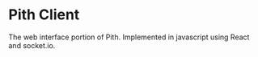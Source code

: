 # Pith Client

The web interface portion of Pith. Implemented in javascript using React and socket.io.
